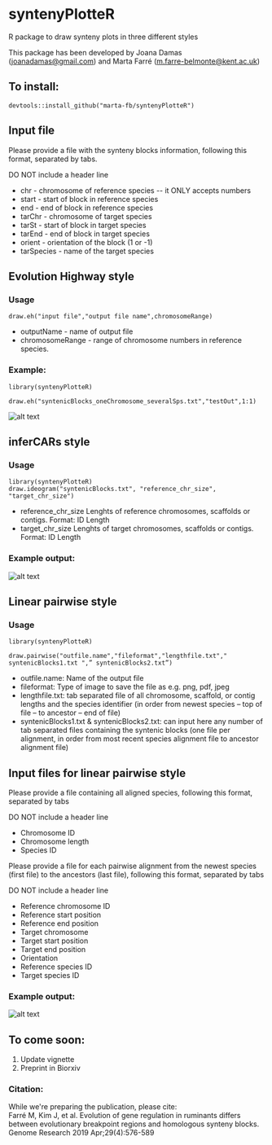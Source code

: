 # syntenyPlotteR
R package to draw synteny plots in three different styles

This package has been developed by Joana Damas (joanadamas@gmail.com) and Marta Farré (m.farre-belmonte@kent.ac.uk)

## To install:
`devtools::install_github("marta-fb/syntenyPlotteR")`


## Input file

Please provide a file with the synteny blocks information, following this format, separated by tabs.  

  DO NOT include a header line
  
* chr - chromosome of reference species -- it ONLY accepts numbers  
* start - start of block in reference species  
* end - end of block in reference species  
* tarChr - chromosome of target species  
* tarSt - start of block in target species 
* tarEnd - end of block in target species 
* orient - orientation of the block (1 or -1) 
* tarSpecies - name of the target species   

## Evolution Highway style

### Usage

`draw.eh("input file","output file name",chromosomeRange)`


* outputName - name of output file   
* chromosomeRange - range of chromosome numbers in reference species.


### Example:  
`library(syntenyPlotteR)`

`draw.eh("syntenicBlocks_oneChromosome_severalSps.txt","testOut",1:1)`

![alt text](https://github.com/marta-fb/syntenyPlotteR/blob/master/vignettes/images/exampleEH.png?raw=true)  

## inferCARs style


### Usage

`library(syntenyPlotteR)`  
`draw.ideogram("syntenicBlocks.txt", "reference_chr_size", "target_chr_size")`

* reference_chr_size Lenghts of reference chromosomes, scaffolds or contigs. Format: ID Length  
* target_chr_size Lenghts of target chromosomes, scaffolds or contigs. Format: ID Length  


### Example output:

![alt text](https://github.com/marta-fb/syntenyPlotteR/blob/master/vignettes/images/exampleInferCARs.png?raw=true)

## Linear pairwise style

### Usage

`library(syntenyPlotteR)`

`draw.pairwise("outfile.name","fileformat","lengthfile.txt"," syntenicBlocks1.txt ",” syntenicBlocks2.txt”)`

*	outfile.name: Name of the output file
*	fileformat: Type of image to save the file as e.g. png, pdf, jpeg
*	lengthfile.txt: tab separated file of all chromosome, scaffold, or contig lengths and the species identifier (in order from newest species – top of file – to ancestor – end of file)
*	syntenicBlocks1.txt & syntenicBlocks2.txt: can input here any number of tab separated files containing the syntenic blocks (one file per alignment, in order from most recent species alignment file to ancestor alignment file)

## Input files for linear pairwise style

Please provide a file containing all aligned species, following this format, separated by tabs

  DO NOT include a header line
  
* Chromosome ID 
* Chromosome length
* Species ID

Please provide a file for each pairwise alignment from the newest species (first file) to the ancestors (last file), following this format, separated by tabs

  DO NOT include a header line

* Reference chromosome ID 
* Reference start position
* Reference end position
* Target chromosome
* Target start position
* Target end position
* Orientation
* Reference species ID
* Target species ID

### Example output:

![alt text](https://github.com/marta-fb/syntenyPlotteR/blob/master/vignettes/images/example_pairwise_image.png?raw=true)


## To come soon:

1. Update vignette
2. Preprint in Biorxiv

### Citation:
While we're preparing the publication, please cite:  
Farré M, Kim J, et al. Evolution of gene regulation in ruminants differs between evolutionary breakpoint regions and homologous synteny blocks. Genome Research 2019 Apr;29(4):576-589
